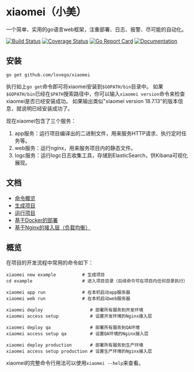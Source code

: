# xiaomei（小美）
一个简单、实用的go语言web框架，注重部署、日志、报警、尽可能的自动化。

[![Build Status](https://github.com/lovego/xiaomei/actions/workflows/go.yml/badge.svg)](https://github.com/lovego/xiaomei/actions/workflows/go.yml)
[![Coverage Status](https://coveralls.io/repos/github/lovego/xiaomei/badge.svg?branch=master)](https://coveralls.io/github/lovego/xiaomei)
[![Go Report Card](https://goreportcard.com/badge/github.com/lovego/xiaomei)](https://goreportcard.com/report/github.com/lovego/xiaomei)
[![Documentation](https://pkg.go.dev/badge/github.com/lovego/xiaomei)](https://pkg.go.dev/github.com/lovego/xiaomei@v0.1.0)

## 安装
```shell
go get github.com/lovego/xiaomei
```
执行如上`go get`命令即可将xiaomei安装到`$GOPATH/bin`目录中。
如果`$GOPATH/bin`已经在`$PATH`搜索路径中，你可以输入`xiaomei version`命令来检查xiaomei是否已经安装成功。
如果输出类似"xiaomei version 18.7.13"的版本信息，就说明已经安装成功了。

现在xiaomei包含了三个服务：
1. app服务：运行项目编译出的二进制文件，用来服务HTTP请求、执行定时任务等。
2. web服务：运行nginx，用来服务项目内的静态文件。
3. logc服务：运行logc日志收集工具，存储到ElasticSearch，供Kibana可视化展现。

## 文档
- [命令概览](#overview)
- [生成项目](./new)
- [运行项目](./services/run)
- [基于Docker的部署](./services/deploy)
- [基于Nginx的接入层（负载均衡）](./access)

<a name="overview"></a>
## 概览

在项目的开发流程中常用的命令如下：
```shell
xiaomei new example          # 生成项目
cd example                   # 进入项目目录（后续命令可在项目内任何目录执行）

xiaomei app run              # 在本机启动app服务器
xiaomei web run              # 在本机启动web服务器

xiaomei deploy                  # 部署所有服务到开发环境
xiaomei access setup            # 设置开发环境的Nginx接入层

xiaomei deploy qa               # 部署所有服务到QA环境
xiaomei access setup qa         # 设置QA环境的Nginx接入层

xiaomei deploy production       # 部署所有服务到生产环境
xiaomei access setup production # 设置生产环境的Nginx接入层
```

xiaomei的完整命令行用法可以使用`xiaomei --help`来查看。


